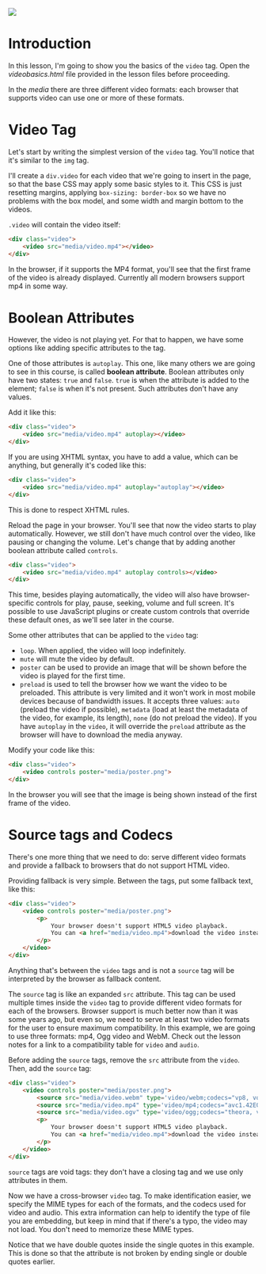 ![](htmlmedia/lesson2.1/Getting_Started_with_HTML_Media_handouts/headings/lesson_2.1.jpg)

# Introduction

In this lesson, I'm going to show you the basics of the `video` tag. Open the *videobasics.html* file provided in the lesson files before proceeding.

In the *media* there are three different video formats: each browser that supports video can use one or more of these formats.

# Video Tag

Let's start by writing the simplest version of the `video` tag. You'll notice that it's similar to the `img` tag.

I'll create a `div.video` for each video that we're going to insert in the page, so that the base CSS may apply some basic styles to it. This CSS is just resetting margins, applying `box-sizing: border-box` so we have no problems with the box model, and some width and margin bottom to the videos.

`.video` will contain the video itself:

```html
<div class="video">
	<video src="media/video.mp4"></video>
</div>
```

In the browser, if it supports the MP4 format, you'll see that the first frame of the video is already displayed. Currently all modern browsers support mp4 in some way.

# Boolean Attributes

However, the video is not playing yet. For that to happen, we have some options like adding specific attributes to the tag.

One of those attributes is `autoplay`. This one, like many others we are going to see in this course, is called **boolean attribute**. Boolean attributes only have two states: `true` and `false`. `true` is when the attribute is added to the element; `false` is when it's not present. Such attributes don't have any values.

Add it like this:

```html
<div class="video">
	<video src="media/video.mp4" autoplay></video>
</div>
```

If you are using XHTML syntax, you have to add a value, which can be anything, but generally it's coded like this:

```html
<div class="video">
	<video src="media/video.mp4" autoplay="autoplay"></video>
</div>
```

This is done to respect XHTML rules.

Reload the page in your browser. You'll see that now the video starts to play automatically. However, we still don't have much control over the video, like pausing or changing the volume. Let's change that by adding another boolean attribute called `controls`.

```html
<div class="video">
	<video src="media/video.mp4" autoplay controls></video>
</div>
```

This time, besides playing automatically, the video will also have browser-specific controls for play, pause, seeking, volume and full screen. It's possible to use JavaScript plugins or create custom controls that override these default ones, as we'll see later in the course.

Some other attributes that can be applied to the `video` tag:

* `loop`. When applied, the video will loop indefinitely.
* `mute` will mute the video by default.
* `poster` can be used to provide an image that will be shown before the video is played for the first time.
* `preload` is used to tell the browser how we want the video to be preloaded. This attribute is very limited and it won't work in most mobile devices because of bandwidth issues. It accepts three values: `auto` (preload the video if possible), `metadata` (load at least the metadata of the video, for example, its length), `none` (do not preload the video). If you have `autoplay` in the `video`, it will override the `preload` attribute as the browser will have to download the media anyway.

Modify your code like this:

```html
<div class="video">
	<video controls poster="media/poster.png">
</div>
```

In the browser you will see that the image is being shown instead of the first frame of the video.

# Source tags and Codecs

There's one more thing that we need to do: serve different video formats and provide a fallback to browsers that do not support HTML video.

Providing fallback is very simple. Between the tags, put some fallback text, like this:

```html
<div class="video">
	<video controls poster="media/poster.png">
		<p>
			Your browser doesn't support HTML5 video playback.
			You can <a href="media/video.mp4">download the video instead</a>.
		</p>
	</video>
</div>
```

Anything that's between the `video` tags and is not a `source` tag will be interpreted by the browser as fallback content.

The `source` tag is like an expanded `src` attribute. This tag can be used multiple times inside the `video` tag to provide different video formats for each of the browsers. Browser support is much better now than it was some years ago, but even so, we need to serve at least two video formats for the user to ensure maximum compatibility. In this example, we are going to use three formats: mp4, Ogg video and WebM. Check out the lesson notes for a link to a compatibility table for `video` and `audio`.

Before adding the `source` tags, remove the `src` attribute from the `video`. Then, add the `source` tag:

```html
<div class="video">
	<video controls poster="media/poster.png">
		<source src="media/video.webm" type='video/webm;codecs="vp8, vorbis"'>
  		<source src="media/video.mp4" type='video/mp4;codecs="avc1.42E01E, mp4a.40.2"'>
  		<source src="media/video.ogv" type='video/ogg;codecs="theora, vorbis"'>
		<p>
			Your browser doesn't support HTML5 video playback.
			You can <a href="media/video.mp4">download the video instead</a>.
		</p>
	</video>
</div>
```

`source` tags are void tags: they don't have a closing tag and we use only attributes in them.

Now we have a cross-browser `video` tag. To make identification easier, we specify the MIME types for each of the formats, and the codecs used for video and audio. This extra information can help to identify the type of file you are embedding, but keep in mind that if there's a typo, the video may not load. You don't need to memorize these MIME types.

Notice that we have double quotes inside the single quotes in this example. This is done so that the attribute is not broken by ending single or double quotes earlier. 